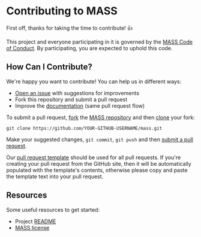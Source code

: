 # Contributing to MASS

First off, thanks for taking the time to contribute! :+1:

This project and everyone participating in it is governed by the
[MASS Code of Conduct][1]. By participating, you are
expected to uphold this code. 

[1]: CODE_OF_CONDUCT.md

## How Can I Contribute?

We're happy you want to contribute! You can help us in different ways:

- [Open an issue][2] with suggestions for improvements
- Fork this repository and submit a pull request
- Improve the [documentation][3] (same pull request flow)

[2]: https://github.com/cablelabs/mass/issues
[3]: README.md

To submit a pull request, [fork][4] the [MASS repository][5] and then
[clone][6] your fork:

```
git clone https://github.com/YOUR-GITHUB-USERNAME/mass.git
```

[4]: https://help.github.com/articles/fork-a-repo/
[5]: https://github.com/cablelabs/mass
[6]: https://help.github.com/articles/cloning-a-repository/

Make your suggested changes, `git commit`, `git push` and then [submit a pull request][7].

[7]: https://github.com/cablelabs/mass/compare

Our [pull request template][8] should be used for all pull requests. If you're
creating your pull request from the GitHub site, then it will be automatically
populated with the template's contents, otherwise please copy and paste the
template text into your pull request.

[8]: PULL_REQUEST_TEMPLATE.md

## Resources

Some useful resources to get started:
- Project [README][9]
- [MASS license][10]

[9]: README.md
[10]: LICENSE

